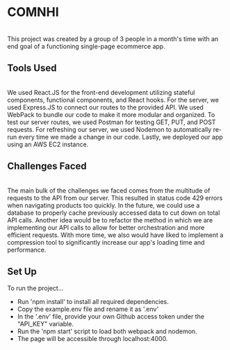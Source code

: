 # COMNHI
<br>This project was created by a group of 3 people in a month's time with an end goal of a functioning single-page ecommerce app.
<br>

## Tools Used
<br>We used React.JS for the front-end development utilizing stateful components, functional components, and React hooks. For the server, we used Express.JS to connect our routes to the provided API. We used WebPack to bundle our code to make it more modular and organized. To test our server routes, we used Postman for testing GET, PUT, and POST requests. For refreshing our server, we used Nodemon to automatically re-run every time we made a change in our code. Lastly, we deployed our app using an AWS EC2 instance.
<br>

## Challenges Faced
<br>The main bulk of the challenges we faced comes from the multitude of requests to the API from our server. This resulted in status code 429 errors when navigating products too quickly. In the future, we could use a database to properly cache previously accessed data to cut down on total API calls. Another idea would be to refactor the method in which we are implementing our API calls to allow for better orchestration and more efficient requests. With more time, we also would have liked to implement a compression tool to significantly increase our app's loading time and performance.
<br>

## Set Up
To run the project...
* Run 'npm install' to install all required dependencies.
* Copy the example.env file and rename it as '.env'
* In the '.env' file, provide your own Github access token under the "API_KEY" variable.
* Run the 'npm start' script to load both webpack and nodemon.
* The page will be accessible through localhost:4000.

